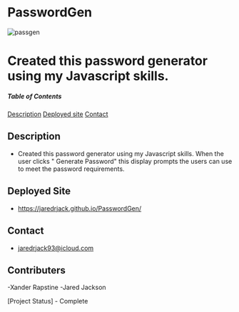 # PasswordGen

![passgen](https://user-images.githubusercontent.com/120280613/229226231-1b15cf4c-70ab-451b-9bce-2182ef3793c0.jpg)


# Created this password generator using my Javascript skills. 

##### Table of Contents
[Description](#description)
[Deployed site](#deployedsite)
[Contact](#contact)

## Description
- Created this password generator using my Javascript skills. When the user clicks " Generate Password" this display prompts the users can use to meet the password requirements.

## Deployed Site
- https://jaredrjack.github.io/PasswordGen/

## Contact
- jaredrjack93@icloud.com

## Contributers
-Xander Rapstine
-Jared Jackson

[Project Status] - Complete
